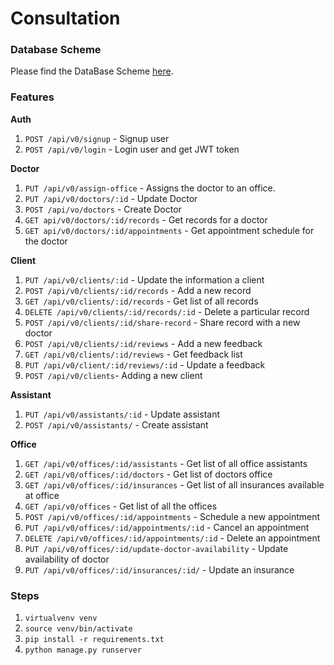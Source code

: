 # Consultation

### Database Scheme

Please find the DataBase Scheme [here](https://my.vertabelo.com/doc/vLuKE8xoz8fbOAbmOAVgRCoTlYPNOlvd).

### Features


**Auth**

   1. `POST /api/v0/signup` - Signup user
   2. `POST /api/v0/login` - Login user and get JWT token

**Doctor**
    
   1. `PUT /api/v0/assign-office` - Assigns the doctor to an office.
   2. `PUT /api/v0/doctors/:id` - Update Doctor
   3. `POST /api/vo/doctors` - Create Doctor
   3. `GET api/v0/doctors/:id/records` - Get records for a doctor
   4. `GET api/v0/doctors/:id/appointments` - Get appointment schedule for the doctor
   
**Client**

   1. `PUT /api/v0/clients/:id` - Update the information a client
   2. `POST /api/v0/clients/:id/records` - Add a new record
   3. `GET /api/v0/clients/:id/records` - Get list of all records
   4. `DELETE /api/v0/clients/:id/records/:id` - Delete a particular record
   5. `POST /api/v0/clients/:id/share-record` - Share record with a new doctor
   6. `POST /api/v0/clients/:id/reviews` - Add a new feedback
   7. `GET /api/v0/clients/:id/reviews` - Get feedback list
   8. `PUT /api/v0/client/:id/reviews/:id` - Update a feedback
   9. `POST /api/v0/clients`- Adding a new client
  
**Assistant**

   1. `PUT /api/v0/assistants/:id` - Update assistant
   2. `POST /api/v0/assistants/` - Create assistant

**Office**
    
   1. `GET /api/v0/offices/:id/assistants` - Get list of all office assistants
   2. `GET /api/v0/offices/:id/doctors` - Get list of doctors office
   3. `GET /api/v0/offices/:id/insurances` - Get list of all insurances available at office
   4. `GET /api/v0/offices` - Get list of all the offices
   5. `POST /api/v0/offices/:id/appointments` - Schedule a new appointment
   6. `PUT /api/v0/offices/:id/appointments/:id` - Cancel an appointment
   7. `DELETE /api/v0/offices/:id/appointments/:id` - Delete an appointment
   8. `PUT /api/v0/offices/:id/update-doctor-availability` - Update availability of doctor
   9. `PUT /api/v0/offices/:id/insurances/:id/` - Update an insurance


### Steps

   1. `virtualvenv venv`
   2. `source venv/bin/activate`
   3. `pip install -r requirements.txt`
   4. `python manage.py runserver`
   

